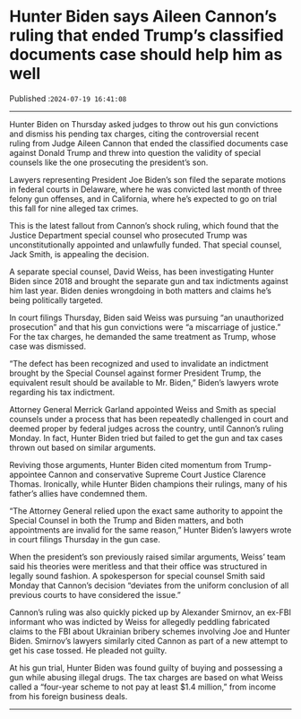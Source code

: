 # Hunter Biden says Aileen Cannon’s ruling that ended Trump’s classified documents case should help him as well

Published :`2024-07-19 16:41:08`

---

Hunter Biden on Thursday asked judges to throw out his gun convictions and dismiss his pending tax charges, citing the controversial recent ruling from Judge Aileen Cannon that ended the classified documents case against Donald Trump and threw into question the validity of special counsels like the one prosecuting the president’s son.

Lawyers representing President Joe Biden’s son filed the separate motions in federal courts in Delaware, where he was convicted last month of three felony gun offenses, and in California, where he’s expected to go on trial this fall for nine alleged tax crimes.

This is the latest fallout from Cannon’s shock ruling, which found that the Justice Department special counsel who prosecuted Trump was unconstitutionally appointed and unlawfully funded. That special counsel, Jack Smith, is appealing the decision.

A separate special counsel, David Weiss, has been investigating Hunter Biden since 2018 and brought the separate gun and tax indictments against him last year. Biden denies wrongdoing in both matters and claims he’s being politically targeted.

In court filings Thursday, Biden said Weiss was pursuing “an unauthorized prosecution” and that his gun convictions were “a miscarriage of justice.” For the tax charges, he demanded the same treatment as Trump, whose case was dismissed.

“The defect has been recognized and used to invalidate an indictment brought by the Special Counsel against former President Trump, the equivalent result should be available to Mr. Biden,” Biden’s lawyers wrote regarding his tax indictment.

Attorney General Merrick Garland appointed Weiss and Smith as special counsels under a process that has been repeatedly challenged in court and deemed proper by federal judges across the country, until Cannon’s ruling Monday. In fact, Hunter Biden tried but failed to get the gun and tax cases thrown out based on similar arguments.

Reviving those arguments, Hunter Biden cited momentum from Trump-appointee Cannon and conservative Supreme Court Justice Clarence Thomas. Ironically, while Hunter Biden champions their rulings, many of his father’s allies have condemned them.

“The Attorney General relied upon the exact same authority to appoint the Special Counsel in both the Trump and Biden matters, and both appointments are invalid for the same reason,” Hunter Biden’s lawyers wrote in court filings Thursday in the gun case.

When the president’s son previously raised similar arguments, Weiss’ team said his theories were meritless and that their office was structured in legally sound fashion. A spokesperson for special counsel Smith said Monday that Cannon’s decision “deviates from the uniform conclusion of all previous courts to have considered the issue.”

Cannon’s ruling was also quickly picked up by Alexander Smirnov, an ex-FBI informant who was indicted by Weiss for allegedly peddling fabricated claims to the FBI about Ukrainian bribery schemes involving Joe and Hunter Biden. Smirnov’s lawyers similarly cited Cannon as part of a new attempt to get his case tossed. He pleaded not guilty.

At his gun trial, Hunter Biden was found guilty of buying and possessing a gun while abusing illegal drugs. The tax charges are based on what Weiss called a “four-year scheme to not pay at least $1.4 million,” from income from his foreign business deals.

---

